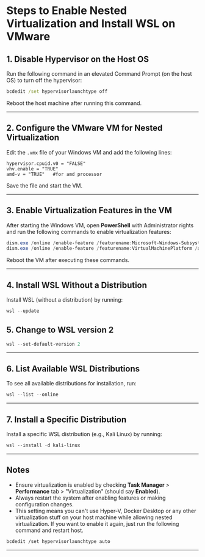 
# Steps to Enable Nested Virtualization and Install WSL on VMware

## 1. Disable Hypervisor on the Host OS
Run the following command in an elevated Command Prompt (on the host OS) to turn off the hypervisor:
```cmd
bcdedit /set hypervisorlaunchtype off
```
Reboot the host machine after running this command.

---

## 2. Configure the VMware VM for Nested Virtualization
Edit the `.vmx` file of your Windows VM and add the following lines:
```plaintext
hypervisor.cpuid.v0 = "FALSE"
vhv.enable = "TRUE"
amd-v = "TRUE"   #for amd processor
```
Save the file and start the VM.

---

## 3. Enable Virtualization Features in the VM
After starting the Windows VM, open **PowerShell** with Administrator rights and run the following commands to enable virtualization features:
```powershell
dism.exe /online /enable-feature /featurename:Microsoft-Windows-Subsystem-Linux /all /norestart
dism.exe /online /enable-feature /featurename:VirtualMachinePlatform /all /norestart
```
Reboot the VM after executing these commands.

---

## 4. Install WSL Without a Distribution
Install WSL (without a distribution) by running:
```powershell
wsl --update
```

## 5. Change to WSL version 2
```powershell
wsl --set-default-version 2
```

---

## 6. List Available WSL Distributions
To see all available distributions for installation, run:
```powershell
wsl --list --online
```

---

## 7. Install a Specific Distribution
Install a specific WSL distribution (e.g., Kali Linux) by running:
```powershell
wsl --install -d kali-linux
```

---

## Notes
- Ensure virtualization is enabled by checking **Task Manager** > **Performance** tab > "Virtualization" (should say **Enabled**).
- Always restart the system after enabling features or making configuration changes.
- This setting means you can't use Hyper-V, Docker Desktop or any other virtualization stuff on your host machine while allowing nested virtualization. If you want to enable it again, just run the following command and restart host.
```bash
bcdedit /set hypervisorlaunchtype auto
```
---

